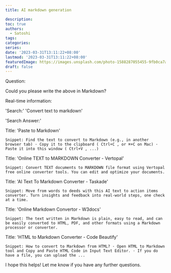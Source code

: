 ```yaml
---
title: AI markdown generation

description:
toc: true
authors:
  - Satoshi
tags:
categories:
series:
date: '2023-03-31T13:11:22+08:00'
lastmod: '2023-03-31T13:11:22+08:00'
featuredImage: https://images.unsplash.com/photo-1588287055455-9fb0ca7a2d02?auto=format&fit=crop&q=80&w=1935&ixlib=rb-4.0.3&ixid=M3wxMjA3fDB8MHxwaG90by1wYWdlfHx8fGVufDB8fHx8fA%3D%3D
draft: false
---
```

Question:

Could you please write the above in Markdown?

Real-time information:

'Search:' 'Convert text to markdown'

'Search Answer:'

  Title: 'Paste to Markdown'

    Snippet: Find the text to convert to Markdown (e.g., in another browser tab) · Copy it to the clipboard ( Ctrl+C , or ⌘+C on Mac) · Paste it into this window ( Ctrl+V , ...)

  Title: 'Online TEXT to MARKDOWN Converter - Vertopal'

    Snippet: Convert TEXT documents to MARKDOWN file format using Vertopal free online converter tools. You can edit and optimize your documents.

  Title: 'AI Text To Markdown Converter - Taskade'

    Snippet: Move from words to deeds with this AI text to action items converter. Turn insights and feedback into real-world steps, one check at a time.

  Title: 'Online Markdown Convertor - W3docs'

    Snippet: The text written in Markdown is plain, easy to read, and can be easily converted to HTML, PDF, and other formats using a Markdown processor or converter.

  Title: 'HTML to Markdown Converter - Code Beautify'

    Snippet: How to convert to Markdown from HTML? · Open HTML to Markdown tool and Copy and Paste HTML Code in Input Text Editor. · If you do have a file, you can upload the ...

I hope this helps! Let me know if you have any further questions.
